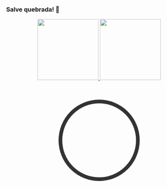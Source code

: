 ### Salve quebrada! 👋

<div align="center">
    <a href="https://github.com/fernandessalec">
  <img height="165em" src="https://github-readme-stats.vercel.app/api?username=fernandessalec&show_icons=true&theme=tokyonight&include_all_commits=true&count_private=true"/>
  <img height="165em" src="https://github-readme-stats.vercel.app/api/top-langs/?username=fernandessalec&layout=compact&langs_count=7&theme=tokyonight"/>
</div>



<!DOCTYPE html>
<html>
<head>
<title>Digital Analog Clock</title>
<style>
#clock {
width: 200px;
height: 200px;
border: 10px solid #333;
border-radius: 50%;
margin: 50px auto;
position: relative;
}
#hour, #minute, #second {
position; absolute;
width: 50%;
height: 2px;
background: #333;
top:50%;
transform-origin: 100%;
transition: all 0.5s;
}
#hour {
background: #333;
}
#minute {
background: #666;
}
#second {
background: #f00;
}
</style>
</head>
<body>
<div id="clock">
<div id="hour></div>
<div id="minute"></div>
</div>
<script>
setInterval(uptadeClock, 1000);
function uptadeClock() {
let date = new Date();
let hours = date.getHours() % 12;
let minutes = date.getMinutes();
let seconds = date.getSeconds();
let hourDeg = (hours * 30) + (0.5 * minutes);
let minuteDeg = (minutes * 6) + (0.1 * seconds);
let secondDeg = seconds * 6;

document.getElementByld('hour').style.transform = `rotate(${hourDeg}deg)`;

document.getElementByld('minute').style.tranform = `rotate(${minuteDeg}deg)`;

document.getElementByld('second').style.tranform = `rotate(${secondDeg}deg)`;
}
</script>
</div>
<script>
setInterval(uptadeClock, 1000);
function uptadeClock(){
let date = new Date();
let hours = date.getHours() % 12;
let minutes = date.getMinutes();
let seconds = date.getSeconds();
let hourDeg = (hours * 30) + (0.5 * minutes);
let minuteDeg = (minutes * 6) + (0.1 * seconds);
let secondDeg = seconds *6;

document.getElementByld('hour').style.tranform = `rotate(${hourDeg}deg)`;

document.getElementByld('minute').style.tranform = `rotate(${secondDeg}deg)`;
}
</script>
</body>
</html>